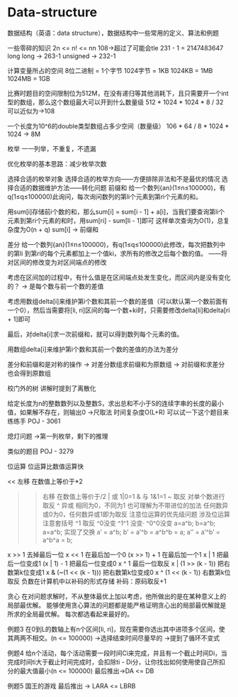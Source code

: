 # Data-structure
数据结构（英语：data structure），数据结构中一些常用的定义、算法和例题

一些零碎的知识
2n <= n! <= nn
108->超过了可能会tle
231 - 1 = 2147483647
long long -> 263-1
unsigned -> 232-1

计算变量所占的空间
8位二进制 = 1个字节
1024字节 = 1KB
1024KB = 1MB
1024MB = 1GB

比赛时题目的空间限制位为512M，在没有递归等其他消耗下，且只需要开一个int型的数组，那么这个数组最大可以开到什么数量级
512 * 1024 * 1024 * 8 / 32
可以近似为->108

一个长度为10^6的double类型数组占多少空间（数量级）
106 * 64 / 8 * 1024 * 1024
-> 8M

枚举
一一列举，不重复，不遗漏

优化枚举的基本思路：减少枚举次数

选择合适的枚举对象
选择合适的枚举方向——方便排除非法和不是最优的情况
选择合适的数据维护方法——转化问题
前缀和
给一个数列{an}(1≤n≤100000)，有q(1≤q≤100000)此询问，每次询问数列的第li个元素到第ri个元素的和。

用sum[i]存储前i个数的和，那么sum[i] = sum[i - 1] + a[i]，当我们要查询第li个元素到第ri个元素的和时，用sum[ri] - sum[li - 1]即可
这样单次查询为O(1)，总复杂度为O(n + q)
sum[i] -> 前缀和

差分
给一个数列{an}(1≤n≤100000)，有q(1≤q≤100000)此修改，每次把数列中的第li
到第ri的每个元素都加上一个值ki，求所有的修改之后每个数的值。
——将对区间的修改变为对区间端点的修改

考虑在区间加的过程中，有什么值是在区间端点处发生变化，而区间内是没有变化的？
-> 是每个数与前一个数的差值

考虑用数组delta[i]来维护第i个数和其前一个数的差值（可以默认第一个数前面有一个0），然后当需要将[li, ri]区间的每一个数+ki时，只需要修改delta[li]和delta[ri + 1]即可

最后，对delta[i]求一次前缀和，就可以得到数列每个元素的值。

用数组delta[i]来维护第i个数和其前一个数的差值的办法为差分

差分和前缀和是对称的操作
-> 对差分数组求前缀和为原数组
-> 对前缀和求差分也会得到原数组

校门外的树
讲解时提到了离散化

给定长度为n的整数数列以及整数S，求出总和不小于S的连续字串的长度的最小值，如果解不存在，则输出0
->尺取法 时间复杂度O(L+R)
可以试一下这个题目来练练手
POJ - 3061

熄灯问题
->第一列枚举，剩下的推理

类似的题目
POJ - 3279

位运算
位运算比数值运算快

<< 左移 在数值上等价于*2
>> 右移 在数值上等价于/2
| 或 1|0=1
& 与 1&1=1
~ 取反 对单个数进行取反
^ 异或 相同为0，不同为1 也可理解为不带进位的加法 任何数异或0为0，任何数异或1即为取反
注意位运算的优先级问题 涉及位运算注意套括号
^1 取反 ^0没变
^1^1 没变· ^0^0没变
a=a^b;
b=a^b;
a=a^b;
实现了交换
a’ = a^b;
b’ = a’^b = a^b^b = a;
a’’ = a’^b’ = a^b^a = b;

x >> 1 去掉最后一位
x << 1 在最后加一个0
(x >> 1) + 1 在最后加一个1
x | 1 把最后一位变成1
(x | 1) - 1 把最后一位变成0
x ^ 1 最后一位取反
x | (1 >> (k - 1)) 把右数第k位变成1
x & (~(1 << (k - 1))) 把右数第k位变成0
x ^ (1 << (k - 1)) 右数第k位取反
负数在计算机中以补码的形式存储
补码：原码取反+1

贪心
在对问题求解时，不从整体最优上加以考虑，他所做出的是在某种意义上的局部最优解。
能够使用贪心算法的问题都是能严格证明贪心出的局部最优解就是所求的全局最优解。
每次都选看起来最好的。

例题3
在0到L的数轴上有n个区间[li, ri]，现在需要你选出其中进项多个区间，使其两两不相交。(n <= 100000)
->选择结束时间尽量早的
->提到了循环不变式

例题4
给n个活动，每个活动需要一段时间Ci来完成，并且有一个截止时间Di，当完成时间ti大于截止时间完成时，会扣除ti - Di分，让你找出如何使用使自己所扣分的最大值最小(n <= 100000)
最后推出->DA <= DB

例题5 国王的游戏
最后推出 -> LARA <= LBRB
